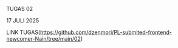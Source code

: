 TUGAS 02

17 JULI 2025

LINK TUGAS(https://github.com/dzenmori/PL-submited-frontend-newcomer-Nain/tree/main/02)
